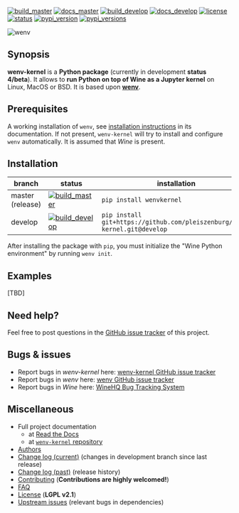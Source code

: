[![build_master](https://img.shields.io/travis/pleiszenburg/wenv-kernel/master.svg?style=flat-square "Build Status: master / release")](https://travis-ci.org/pleiszenburg/wenv-kernel)
[![docs_master](https://readthedocs.org/projects/wenv-kernel/badge/?version=latest&style=flat-square "Documentation Status: master / release")](https://wenv-kernel.readthedocs.io/en/latest/)
[![build_develop](https://img.shields.io/travis/pleiszenburg/wenv-kernel/develop.svg?style=flat-square "Build Status: development branch")](https://travis-ci.org/pleiszenburg/wenv-kernel)
[![docs_develop](https://readthedocs.org/projects/wenv-kernel/badge/?version=develop&style=flat-square "Documentation Status: development branch")](https://wenv-kernel.readthedocs.io/en/develop/)
[![license](https://img.shields.io/pypi/l/wenvkernel.svg?style=flat-square "Internet Systems Consortium License")](https://github.com/pleiszenburg/wenv-kernel/blob/master/LICENSE)
[![status](https://img.shields.io/pypi/status/wenvkernel.svg?style=flat-square "Project Development Status")](https://github.com/pleiszenburg/wenv-kernel/issues)
[![pypi_version](https://img.shields.io/pypi/v/wenvkernel.svg?style=flat-square "Project Development Status")](https://pypi.python.org/pypi/wenvkernel)
[![pypi_versions](https://img.shields.io/pypi/pyversions/wenvkernel.svg?style=flat-square "Available on PyPi - the Python Package Index")](https://pypi.python.org/pypi/wenvkernel)

![wenv](http://www.pleiszenburg.de/wenv-kernel_logo.png)

## Synopsis

**wenv-kernel** is a **Python package** (currently in development **status 4/beta**). It allows to **run Python on top of Wine as a Jupyter kernel** on Linux, MacOS or BSD. It is based upon **[wenv](https://github.com/pleiszenburg/wenv)**.

## Prerequisites

A working installation of `wenv`, see [installation instructions](https://wenv.readthedocs.io/en/latest/installation.html) in its documentation. If not present, `wenv-kernel` will try to install and configure `wenv` automatically. It is assumed that *Wine* is present.

## Installation

| branch | status | installation | documentation |
| --- | --- | --- | --- |
| master (release) | [![build_master](https://img.shields.io/travis/pleiszenburg/wenv-kernel/master.svg?style=flat-square "Build Status: master / release")](https://github.com/pleiszenburg/wenv-kernel/blob/master/LICENSE) | `pip install wenvkernel` | [![docs_master](https://readthedocs.org/projects/wenv/-kernelbadge/?version=latest&style=flat-square "Documentation Status: master / release")](https://wenv-kernel.readthedocs.io/en/latest/) |
| develop | [![build_develop](https://img.shields.io/travis/pleiszenburg/wenv-kernel/develop.svg?style=flat-square "Build Status: development branch")](https://wenv-kernel.readthedocs.io/en/develop/) | `pip install git+https://github.com/pleiszenburg/wenv-kernel.git@develop` | [![docs_develop](https://readthedocs.org/projects/wenv-kernel/badge/?version=develop&style=flat-square "Documentation Status: development branch")](https://github.com/pleiszenburg/wenv-kernel/blob/master/LICENSE) |

After installing the package with `pip`, you must initialize the "Wine Python environment" by running ``wenv init``.

## Examples

[TBD]

## Need help?

Feel free to post questions in the [GitHub issue tracker](https://github.com/pleiszenburg/wenv-kernel/labels/question) of this project.

## Bugs & issues

- Report bugs in *wenv-kernel* here: [wenv-kernel GitHub issue tracker](https://github.com/pleiszenburg/wenv-kernel/issues)
- Report bugs in *wenv* here: [wenv GitHub issue tracker](https://github.com/pleiszenburg/wenv/issues)
- Report bugs in *Wine* here: [WineHQ Bug Tracking System](https://bugs.winehq.org/)

## Miscellaneous

- Full project documentation
    - at [Read the Docs](http://wenv-kernel.readthedocs.io/en/latest/)
    - at [`wenv-kernel` repository](https://github.com/pleiszenburg/wenv-kernel/blob/master/docs/index.rst)
- [Authors](https://github.com/pleiszenburg/wenv-kernel/blob/master/AUTHORS.md)
- [Change log (current)](https://github.com/pleiszenburg/wenv-kernel/blob/develop/CHANGES.md) (changes in development branch since last release)
- [Change log (past)](https://github.com/pleiszenburg/wenv-kernel/blob/master/CHANGES.md) (release history)
- [Contributing](https://github.com/pleiszenburg/wenv-kernel/blob/master/CONTRIBUTING.md) (**Contributions are highly welcomed!**)
- [FAQ](http://wenv-kernel.readthedocs.io/en/stable/faq.html)
- [License](https://github.com/pleiszenburg/wenv-kernel/blob/master/LICENSE) (**LGPL v2.1**)
- [Upstream issues](https://github.com/pleiszenburg/wenv-kernel/issues?q=is%3Aissue+is%3Aopen+label%3Aupstream) (relevant bugs in dependencies)
